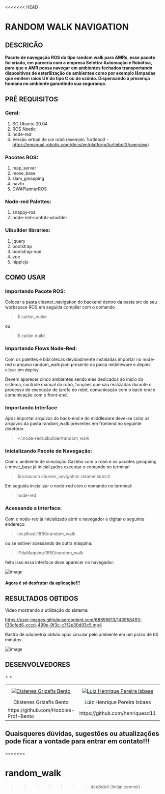 <<<<<<< HEAD
# RANDOM WALK NAVIGATION

## DESCRICÃO
#### Pacote de navegação ROS do tipo random walk para AMRs, esse pacote foi criado, em parceria com a empresa Selettra Automação e Robótica, para que o AMR possa navegar em ambientes fechados transportando dispositivos de esterilização de ambientes como por exemplo lâmpadas que emitem raios UV do tipo C ou de ozônio. Dispensando a presença humana no ambiente garantindo sua segurança.

## PRÉ REQUISITOS

### Geral:
1. SO Ubuntu 20.04
2. ROS Noetic
3. node-red
4. Versão virtual de um robô (exemplo Turtlebo3 - https://emanual.robotis.com/docs/en/platform/turtlebot3/overview)

### Pacotes ROS:
1. map_server
2. move_base
3. slam_gmapping
4. navfn
5. DWAPlannerROS

### Node-red Palettes:
1. snappy-ros
2. node-red-contrib-uibuilder

### Uibuilder libraries:
1. jquery
2. bootstrap
3. bootstrap-vue
4. vue
5. nipplejs

## COMO USAR

### Importando Pacote ROS:

Colocar a pasta cleaner_navigation do backend dentro da pasta src de seu workspace ROS em seguida compilar com o comando
> $ catkin_make

ou

> $ catkin build

### Importando Flows Node-Red:

Com os palettes e bibliotecas devidadmente instaladas importar no node-red o arquivo random_walk.json presente na pasta middleware e depois clicar em deploy.

Devem aparecer cinco ambientes sendo eles dedicados ao início do sistema, controle manual do robô, funções que são realizadas durante o processo de execução de tarefa do robô, comunicação com o back-end e comunicação com o front-end.

### Importando Interface

Após importar arquivos do back-end e do middleware deve-se colar os arquivos da pasta random_walk presentes em frontend no seguinte didetório:

> ~/.node-red/uibuilder/random_walk

### Inicializando Pacote de Navegação:

Com o ambiente de simulação Gazebo com o robô e os pacotes gmapping e move_base já inicializados executar o comando no terminal:

> $roslaunch cleaner_navigation cleaner.launch

Em seguida inicializar o node-red com o nomando no terminal:

> node-red

### Acessando a Interface:

Com o node-red já inicializado abrir o navegador e digitar o seguinte endereço:

> localhost:1880/random_walk

ou se estiver acessando de outra máquina:

> IPdaMaquina:1880/random_walk

feito isso essa interface deve aparecer no navegador:

![image](https://user-images.githubusercontent.com/68859813/143967118-5fb945d8-a44e-49a2-84a9-5de535b4b47f.png)

#### Agora é só desfrutar  da aplicação!!!

## RESULTADOS OBTIDOS

Vídeo mostrando a utilização do sistema:

https://user-images.githubusercontent.com/68859813/143958493-f33cfed6-cccd-499e-9f3c-c7f2e30d93c5.mp4


Rastro de odometria obtido após circular pelo ambiente em um prazo de 60 minutos:

![image](https://user-images.githubusercontent.com/68859813/143956850-c8667eb6-aff8-41f6-92f2-a0227ef21bd6.png)

## DESENVOLVEDORES

<table>
  <tr>
    <td align="center"><a href="https://www.linkedin.com/in/clistenes-bento-28430911b" target="_blank"><img src="https://user-images.githubusercontent.com/68859813/143960838-cdea45a4-ec09-4e60-8852-b3f1a75d9540.png" alt="Cístenes Grizafis Bento"></a></td>
        <td align="center"><a href="https://www.linkedin.com/in/luiz-henrique-784b79b3" target="_blank"><img src="https://user-images.githubusercontent.com/68859813/143962162-d2e80e1c-da14-419b-af98-34b4ba4ec49e.png" alt="Luiz Henrique Pereira Isbaes"></a></td>
        <td align="center"><a href="https://www.linkedin.com/in/bruna-pereira-228272147" target="_blank"><img src="https://user-images.githubusercontent.com/68859813/143962146-768bf845-1ba4-48b8-bc1a-febf9809070c.png" alt="Bruna Pereira das Neves"></a></td>
        <td align="center"><a href="https://www.linkedin.com/in/ozeias-thomaz-likedin/b"><img src="https://user-images.githubusercontent.com/68859813/143962174-3fcb2e5c-6daa-48c5-8c83-7ec157e52d8c.png" alt="Ozeias Mateus Santos Thomaz"></a></td>
        <td align="center"><img src="https://user-images.githubusercontent.com/68859813/143962189-6b4010ae-0352-4c83-83d6-30bd09c8f8c8.png" alt="Leonardo Pestilo dos Santos"></td>
        <td align="center"><img src="https://user-images.githubusercontent.com/68859813/143962204-9c5a389e-4b02-4b93-9bf3-97faaeb1b550.png" alt="Diego Murilo Sousa da Luz"></td>
    </tr>
    <tr>
        <td align="center">Clístenes Grizafis Bento</td>
        <td align="center">Luiz Henrique Pereira Isbaes</td>
        <td align="center">Bruna Pereira das Neves</td>>
        <td align="center">Ozeias Mateus Santos Thomaz</td>>
        <td align="center">Leonardo Pestilo dos Santos</td>
        <td align="center">Diego Murilo Sousa da Luz</td>
    </tr>
    <tr>
        <td>https://github.com/Hobbies-Prof-Bento</td>
        <td>https://github.com/henriquesd11</td>
        <td>https://github.com/Bruna-Pereira</td>
        <td>https://github.com//OzeiasThomaz</td>
        <td>https://github.com/LeozinhoSantos</td>
        <td>https://github.com/Diegomurilo19</td>
    </tr>   
</table>

## Quaisqueres dúvidas, sugestões ou atualizações pode ficar a vontade para entrar em contato!!!
=======
# random_walk
>>>>>>> dce8db4 (Initial commit)
